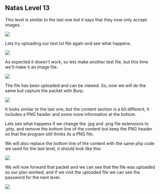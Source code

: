 <h2>Natas Level 13</h2>
<p>This level is similar to the last one but it says that they now only accept images.</p>
<img src="https://i.imgur.com/cgSIoNv.jpg"/>
<p>Lets try uploading our test.txt file again and see what happens.</p>
<img src="https://i.imgur.com/3pbj32r.jpg"/>
<p>As expected it doesn't work, so lets make another test file, but this time we'll make it an image file.</p>
<img src="https://i.imgur.com/g4VnpBj.jpg"/>
<p>The file has been uploaded and can be viewed. So, now we will do the same but capture the packet with Burp.</p>
<img src="https://i.imgur.com/35DxuDH.jpg"/>
<p>It looks similar to the last one, but the content section is a bit different, it includes a PNG header and some more information at the bottom.</p>
<p>Lets see what happens if we change the .jpg and .png file extensions to .php, and remove the bottom line of the content but keep the PNG header so that the program still thinks its a PNG file.</p>
<p>We will also replace the bottom line of the content with the same php code we used for the last level, it should look like this:</p>
<img src="https://i.imgur.com/3zyMvfz.jpg"/>
<p>We will now forward that packet and we can see that the file was uploaded so our plan worked, and if we visit the uploaded file we can see the password for the next level.</p>
<img src="https://i.imgur.com/BfYlngZ.jpg"/>
